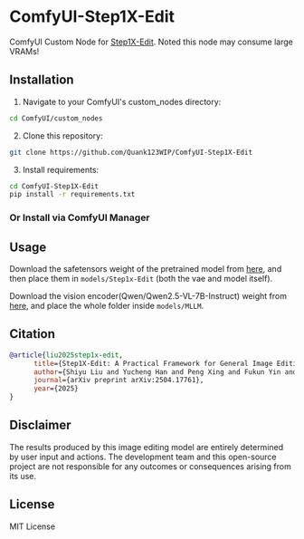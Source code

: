 # ComfyUI-Step1X-Edit

ComfyUI Custom Node for [Step1X-Edit](https://github.com/stepfun-ai/Step1X-Edit/). Noted this node may consume large VRAMs!

## Installation

1. Navigate to your ComfyUI's custom_nodes directory:
```bash
cd ComfyUI/custom_nodes
```

2. Clone this repository:
```bash
git clone https://github.com/Quank123WIP/ComfyUI-Step1X-Edit
```

3. Install requirements:
```bash
cd ComfyUI-Step1X-Edit
pip install -r requirements.txt
```

### Or Install via ComfyUI Manager

## Usage

Download the safetensors weight of the pretrained model from [here](https://huggingface.co/stepfun-ai/Step1X-Edit), and then place them in `models/Step1x-Edit` (both the vae and model itself).

Download the vision encoder(Qwen/Qwen2.5-VL-7B-Instruct) weight from [here](https://huggingface.co/Qwen/Qwen2.5-VL-7B-Instruct), and place the whole folder inside `models/MLLM`.

## Citation

```bibtex
@article{liu2025step1x-edit,
      title={Step1X-Edit: A Practical Framework for General Image Editing}, 
      author={Shiyu Liu and Yucheng Han and Peng Xing and Fukun Yin and Rui Wang and Wei Cheng and Jiaqi Liao and Yingming Wang and Honghao Fu and Chunrui Han and Guopeng Li and Yuang Peng and Quan Sun and Jingwei Wu and Yan Cai and Zheng Ge and Ranchen Ming and Lei Xia and Xianfang Zeng and Yibo Zhu and Binxing Jiao and Xiangyu Zhang and Gang Yu and Daxin Jiang},
      journal={arXiv preprint arXiv:2504.17761},
      year={2025}
}
```

## Disclaimer

The results produced by this image editing model are entirely determined by user input and actions. The development team and this open-source project are not responsible for any outcomes or consequences arising from its use.

## License

MIT License